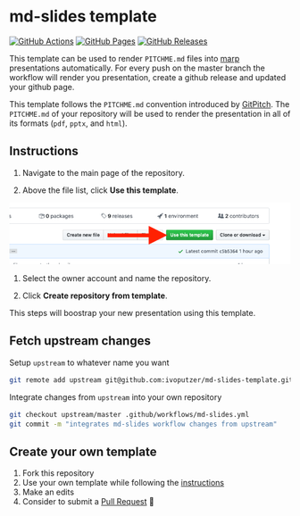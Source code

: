 # md-slides template

[![GitHub Actions][gh_actions_badge]][gh_actions]
[![GitHub Pages][gh_pages_badge]][gh_pages]
[![GitHub Releases][gh_releases_badge]][gh_releases]

This template can be used to render `PITCHME.md` files into [marp](https://marp.app) presentations automatically. For every push on the master branch the workflow will render you presentation, create a github release and updated your github page.

This template follows the `PITCHME.md` convention introduced by [GitPitch](https://gitpitch.com/docs/getting-started/pitchme/). The `PITCHME.md` of your repository will be used to render the presentation in all of its formats (`pdf`, `pptx`, and `html`).

## Instructions
1. Navigate to the main page of the repository.

2. Above the file list, click **Use this template**.

![](data/use-this-template.png)

1. Select the owner account and name the repository.

2. Click **Create repository from template**.

This steps will boostrap your new presentation using this template.

## Fetch upstream changes
Setup `upstream` to whatever name you want
```sh
git remote add upstream git@github.com:ivoputzer/md-slides-template.git
```

Integrate changes from `upstream` into your own repository
```sh
git checkout upstream/master .github/workflows/md-slides.yml
git commit -m "integrates md-slides workflow changes from upstream"
```

## Create your own template
1. Fork this repository
2. Use your own template while following the [instructions](#Instructions)
3. Make an edits
4. Consider to submit a [Pull Request](https://help.github.com/en/github/collaborating-with-issues-and-pull-requests/about-pull-requests#about-pull-requests) 🎉

[gh_actions]: https://github.com/ivoputzer/md-slides-template
[gh_actions_badge]: https://img.shields.io/github/workflow/status/ivoputzer/md-slides-template/markdown%20slides/master?style=for-the-badge&logo=github

[gh_pages]: https://github.com/ivoputzer/md-slides-template/deployments
[gh_pages_badge]: https://img.shields.io/static/v1?style=for-the-badge&label=page&message=online&color=success&logo=github

[gh_releases]: https://github.com/ivoputzer/md-slides-template/releases
[gh_releases_badge]: https://img.shields.io/github/v/release/ivoputzer/md-slides-template?style=for-the-badge&logo=github
